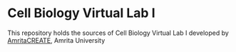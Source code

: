 # Cell Biology Virtual Lab I
This repository holds the sources of Cell Biology Virtual Lab I developed by 
<a href="https://www.amrita.edu/create" target="_blank">AmritaCREATE</a>, Amrita University

